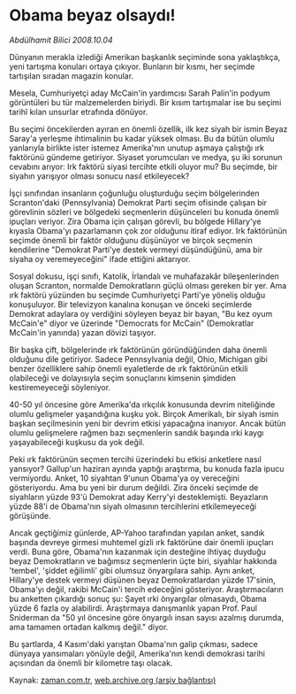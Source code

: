 # Obama beyaz olsaydı!

*Abdülhamit Bilici 2008.10.04*

<tr><td class="metin" colspan="2" style="padding-top: 20px; padding-left: 5px; padding-right: 10px;">Dünyanın merakla izlediği Amerikan başkanlık seçiminde sona yaklaştıkça, yeni tartışma konuları ortaya çıkıyor. Bunların bir kısmı, her seçimde tartışılan sıradan magazin konular.</td></tr><tr><td class="metin" colspan="2" style="padding-top: 20px; padding-left: 5px; padding-right: 10px;"><p> Mesela, Cumhuriyetçi aday McCain'in yardımcısı Sarah Palin'in podyum görüntüleri bu tür malzemelerden biriydi. Bir kısım tartışmalar ise bu seçimi tarihî kılan unsurlar etrafında dönüyor. 
<p> Bu seçimi öncekilerden ayıran en önemli özellik, ilk kez siyah bir ismin Beyaz Saray'a yerleşme ihtimalinin bu kadar yüksek olması. Bu da bütün olumlu yanlarıyla birlikte ister istemez Amerika'nın unutup aşmaya çalıştığı ırk faktörünü gündeme getiriyor. Siyaset yorumcuları ve medya, şu iki sorunun cevabını arıyor: Irk faktörü siyasi tercihte etkili oluyor mu? Bu seçimde, bir siyahın yarışıyor olması sonucu nasıl etkileyecek?
<p> İşçi sınıfından insanların çoğunluğu oluşturduğu seçim bölgelerinden Scranton'daki (Pennsylvania) Demokrat Parti seçim ofisinde çalışan bir görevlinin sözleri ve bölgedeki seçmenlerin düşünceleri bu konuda önemli ipuçları veriyor. Zira Obama için çalışan görevli, bu bölgede Hillary'ye kıyasla Obama'yı pazarlamanın çok zor olduğunu itiraf ediyor. Irk faktörünün seçimde önemli bir faktör olduğunu düşünüyor ve birçok seçmenin kendilerine "Demokrat Parti'ye destek vermeyi düşündüğünü, ama bir siyaha oy veremeyeceğini" ifade ettiğini aktarıyor. 
<p> Sosyal dokusu, işçi sınıfı, Katolik, İrlandalı ve muhafazakâr bileşenlerinden oluşan Scranton, normalde Demokratların güçlü olması gereken bir yer. Ama ırk faktörü yüzünden bu seçimde Cumhuriyetçi Parti'ye yöneliş olduğu konuşuluyor. Bir televizyon kanalına konuşan ve önceki seçimlerde Demokrat adaylara oy verdiğini söyleyen beyaz bir bayan, "Bu kez oyum McCain'e" diyor ve üzerinde "Democrats for McCain" (Demokratlar McCain'in yanında) yazan dövizi taşıyor. 
<p> Bir başka çift, bölgelerinde ırk faktörünün göründüğünden daha önemli olduğunu dile getiriyor. Sadece Pennsylvania değil, Ohio, Michigan gibi benzer özelliklere sahip önemli eyaletlerde de ırk faktörünün etkili olabileceği ve dolayısıyla seçim sonuçlarını kimsenin şimdiden kestiremeyeceği söyleniyor. 
<p> 40-50 yıl öncesine göre Amerika'da ırkçılık konusunda devrim niteliğinde olumlu gelişmeler yaşandığına kuşku yok. Birçok Amerikalı, bir siyah ismin başkan seçilmesinin yeni bir devrim etkisi yapacağına inanıyor. Ancak bütün olumlu gelişmelere rağmen bazı seçmenlerin sandık başında ırki kaygı yaşayabileceği kuşkusu da yok değil. 
<p> Peki ırk faktörünün seçmen tercihi üzerindeki bu etkisi anketlere nasıl yansıyor? Gallup'un haziran ayında yaptığı araştırma, bu konuda fazla ipucu vermiyordu. Anket, 10 siyahtan 9'unun Obama'ya oy vereceğini gösteriyordu. Ama bu yeni bir durum değildi. Zira önceki seçimde de siyahların yüzde 93'ü Demokrat aday Kerry'yi desteklemişti. Beyazların yüzde 88'i de Obama'nın siyah olmasının tercihlerini etkilemeyeceği görüşünde. 
<p> Ancak geçtiğimiz günlerde, AP-Yahoo tarafından yapılan anket, sandık başında devreye girmesi muhtemel gizli ırk faktörüne dair önemli ipuçları verdi. Buna göre, Obama'nın kazanmak için desteğine ihtiyaç duyduğu beyaz Demokratların ve bağımsız seçmenlerin üçte biri, siyahlar hakkında 'tembel', 'şiddet eğilimli' gibi olumsuz önyargılara sahip. Aynı anket, Hillary'ye destek vermeyi düşünen beyaz Demokratlardan yüzde 17'sinin, Obama'yı değil, rakibi McCain'i tercih edeceğini gösteriyor. Araştırmacıların bu anketten çıkardığı sonuç şu: Şayet ırki önyargılar olmasaydı, Obama yüzde 6 fazla oy alabilirdi. Araştırmaya danışmanlık yapan Prof. Paul Sniderman da "50 yıl öncesine göre önyargılı insan sayısı azalmış durumda, ama tamamen ortadan kalkmış değil." diyor.
<p> Bu şartlarda, 4 Kasım'daki yarıştan Obama'nın galip çıkması, sadece dünyaya yansımaları yönüyle değil, Amerika'nın kendi demokrasi tarihi açısından da önemli bir kilometre taşı olacak.<br/></p></p></p></p></p></p></p></p></p></td></tr>

Kaynak: [zaman.com.tr](http://zaman.com.tr/yazar.do?yazino=745280), [web.archive.org (arşiv bağlantısı)](http://web.archive.org/web/20081205084433/http://www.zaman.com.tr:80/yazar.do?yazino=745280)
